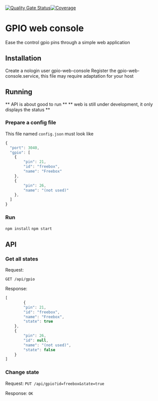 [![Quality Gate Status](https://sonarcloud.io/api/project_badges/measure?project=hirle_gpio-web-console&metric=alert_status)](https://sonarcloud.io/dashboard?id=hirle_gpio-web-console)[![Coverage](https://sonarcloud.io/api/project_badges/measure?project=hirle_gpio-web-console&metric=coverage)](https://sonarcloud.io/dashboard?id=hirle_gpio-web-console)



# GPIO web console

Ease the control gpio pins through a simple web application

## Installation

Create a nologin user gpio-web-console
Register the gpio-web-console.service, this file may require adaptation for your host

## Running

** API is about good to run **
** web is still under development, it only displays the status **


### Prepare a config file

This file named `config.json` must look like
```javascript
{
  "port": 3040,
  "gpio": [
  	{
  		"pin": 21,
  		"id": "freebox",
	 	"name": "Freebox"
  	},
  	{
  		"pin": 26,
	 	"name": "(not used)"
  	},
  ]
}
```

### Run

`npm install`
`npm start`

## API

### Get all states

Request:

`GET /api/gpio`

Response:
```javascript
[
		{
  		"pin": 21,
  		"id": "freebox",
	 	"name": "Freebox",
	 	"state": true
  	},
  	{
  		"pin": 26,
  		"id": null,
	 	"name": "(not used)",
	 	"state": false
  	}
]
```


### Change state

Request:
`PUT /api/gpio?id=freebox&state=true`

Response:
`OK`